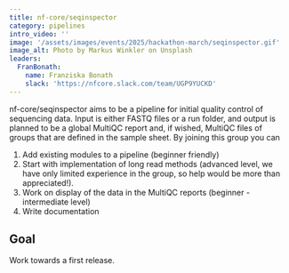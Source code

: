 ```yaml
---
title: nf-core/seqinspector
category: pipelines
intro_video: ''
image: '/assets/images/events/2025/hackathon-march/seqinspector.gif'
image_alt: Photo by Markus Winkler on Unsplash
leaders:
  FranBonath:
    name: Franziska Bonath
    slack: 'https://nfcore.slack.com/team/UGP9YUCKD'
---
```


nf-core/seqinspector aims to be a pipeline for initial quality control of sequencing data. Input is either FASTQ files or a run folder, and output is planned to be a global MultiQC report and, if wished, MultiQC files of groups that are defined in the sample sheet. By joining this group you can

1. Add existing modules to a pipeline (beginner friendly)
2. Start with implementation of long read methods (advanced level, we have only limited experience in the group, so help would be more than appreciated!).
3. Work on display of the data in the MultiQC reports (beginner - intermediate level)
4. Write documentation

## Goal

Work towards a first release.
